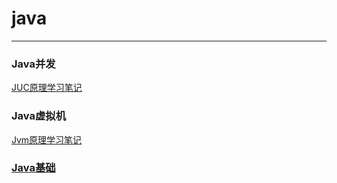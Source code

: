 # java
---
### Java并发
[JUC原理学习笔记](https://github.com/Gluvyi/Study-Java/blob/main/Java多线程.md)
### Java虚拟机
[Jvm原理学习笔记](https://github.com/Gluvyi/Study-Java/blob/main/JVM.md)

### [Java基础](https://github.com/Gluvyi/Study-Java/blob/main/Java.md)

